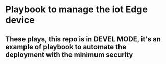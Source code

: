 # Playbook to manage the iot Edge device

## These plays, this repo is in DEVEL MODE, it's an example of playbook to automate the deployment with the minimum security